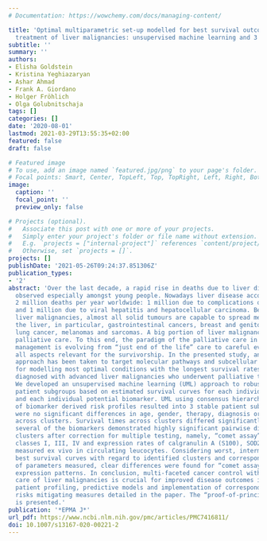 ```yaml
---
# Documentation: https://wowchemy.com/docs/managing-content/

title: 'Optimal multiparametric set-up modelled for best survival outcomes in palliative
  treatment of liver malignancies: unsupervised machine learning and 3 PM recommendations'
subtitle: ''
summary: ''
authors:
- Elisha Goldstein
- Kristina Yeghiazaryan
- Ashar Ahmad
- Frank A. Giordano
- Holger Fröhlich
- Olga Golubnitschaja
tags: []
categories: []
date: '2020-08-01'
lastmod: 2021-03-29T13:55:35+02:00
featured: false
draft: false

# Featured image
# To use, add an image named `featured.jpg/png` to your page's folder.
# Focal points: Smart, Center, TopLeft, Top, TopRight, Left, Right, BottomLeft, Bottom, BottomRight.
image:
  caption: ''
  focal_point: ''
  preview_only: false

# Projects (optional).
#   Associate this post with one or more of your projects.
#   Simply enter your project's folder or file name without extension.
#   E.g. `projects = ["internal-project"]` references `content/project/deep-learning/index.md`.
#   Otherwise, set `projects = []`.
projects: []
publishDate: '2021-05-26T09:24:37.851306Z'
publication_types:
- '2'
abstract: 'Over the last decade, a rapid rise in deaths due to liver disease has been
  observed especially amongst young people. Nowadays liver disease accounts for approximately
  2 million deaths per year worldwide: 1 million due to complications of cirrhosis
  and 1 million due to viral hepatitis and hepatocellular carcinoma. Besides primary
  liver malignancies, almost all solid tumours are capable to spread metastases to
  the liver, in particular, gastrointestinal cancers, breast and genitourinary cancers,
  lung cancer, melanomas and sarcomas. A big portion of liver malignancies undergo
  palliative care. To this end, the paradigm of the palliative care in the liver cancer
  management is evolving from “just end of the life” care to careful evaluation of
  all aspects relevant for the survivorship. In the presented study, an evidence-based
  approach has been taken to target molecular pathways and subcellular components
  for modelling most optimal conditions with the longest survival rates for patients
  diagnosed with advanced liver malignancies who underwent palliative treatments.
  We developed an unsupervised machine learning (UML) approach to robustly identify
  patient subgroups based on estimated survival curves for each individual patient
  and each individual potential biomarker. UML using consensus hierarchical clustering
  of biomarker derived risk profiles resulted into 3 stable patient subgroups. There
  were no significant differences in age, gender, therapy, diagnosis or comorbidities
  across clusters. Survival times across clusters differed significantly. Furthermore,
  several of the biomarkers demonstrated highly significant pairwise differences between
  clusters after correction for multiple testing, namely, “comet assay” patterns of
  classes I, III, IV and expression rates of calgranulin A (S100), SOD2 and profilin—all
  measured ex vivo in circulating leucocytes. Considering worst, intermediate and
  best survival curves with regard to identified clusters and corresponding patterns
  of parameters measured, clear differences were found for “comet assay” and S100
  expression patterns. In conclusion, multi-faceted cancer control within the palliative
  care of liver malignancies is crucial for improved disease outcomes including individualised
  patient profiling, predictive models and implementation of corresponding cost-effective
  risks mitigating measures detailed in the paper. The “proof-of-principle” model
  is presented.'
publication: '*EPMA J*'
url_pdf: https://www.ncbi.nlm.nih.gov/pmc/articles/PMC7416811/
doi: 10.1007/s13167-020-00221-2
---
```

